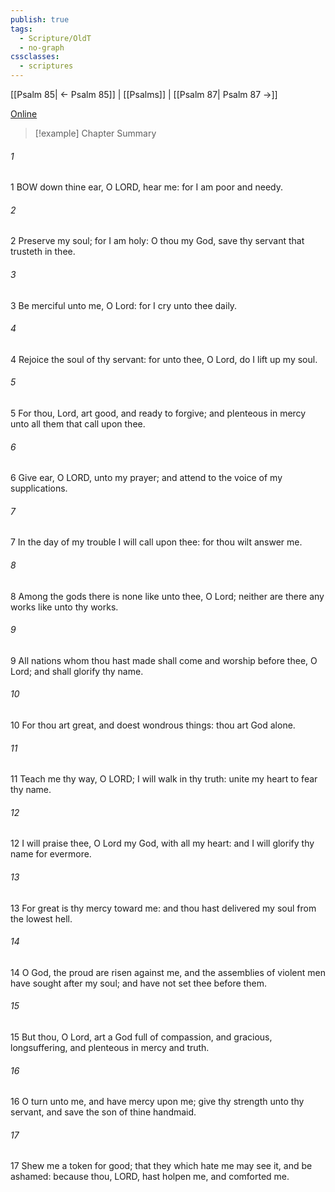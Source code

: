 ```yaml
---
publish: true
tags:
  - Scripture/OldT
  - no-graph
cssclasses:
  - scriptures
---
```

[[Psalm 85| ← Psalm 85]] | [[Psalms]] | [[Psalm 87| Psalm 87 →]]

[Online](https://churchofjesuschrist.org/study/scriptures/ot/ps/86?lang=eng)

>[!example] Chapter Summary
>
###### 1
1 BOW down thine ear, O LORD, hear me: for I am poor and needy.
###### 2
2 Preserve my soul; for I am holy: O thou my God, save thy servant that trusteth in thee.
###### 3
3 Be merciful unto me, O Lord: for I cry unto thee daily.
###### 4
4 Rejoice the soul of thy servant: for unto thee, O Lord, do I lift up my soul.
###### 5
5 For thou, Lord, art good, and ready to forgive; and plenteous in mercy unto all them that call upon thee.
###### 6
6 Give ear, O LORD, unto my prayer; and attend to the voice of my supplications.
###### 7
7 In the day of my trouble I will call upon thee: for thou wilt answer me.
###### 8
8 Among the gods there is none like unto thee, O Lord; neither are there any works like unto thy works.
###### 9
9 All nations whom thou hast made shall come and worship before thee, O Lord; and shall glorify thy name.
###### 10
10 For thou art great, and doest wondrous things: thou art God alone.
###### 11
11 Teach me thy way, O LORD; I will walk in thy truth: unite my heart to fear thy name.
###### 12
12 I will praise thee, O Lord my God, with all my heart: and I will glorify thy name for evermore.
###### 13
13 For great is thy mercy toward me: and thou hast delivered my soul from the lowest hell.
###### 14
14 O God, the proud are risen against me, and the assemblies of violent men have sought after my soul; and have not set thee before them.
###### 15
15 But thou, O Lord, art a God full of compassion, and gracious, longsuffering, and plenteous in mercy and truth.
###### 16
16 O turn unto me, and have mercy upon me; give thy strength unto thy servant, and save the son of thine handmaid.
###### 17
17 Shew me a token for good; that they which hate me may see it, and be ashamed: because thou, LORD, hast holpen me, and comforted me.




